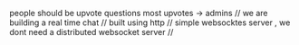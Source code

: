 people should be 
upvote questions 
most upvotes -> admins
// we are building a real time chat
// built using http 
// simple websocktes server  , we dont need a distributed websocket server 
//